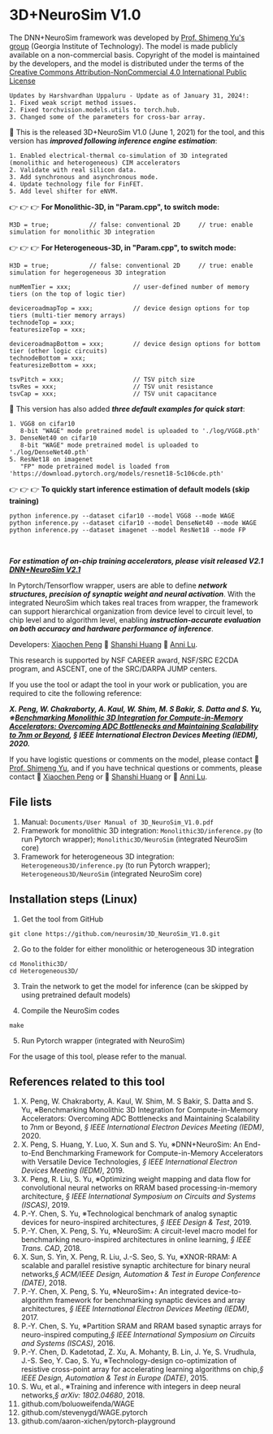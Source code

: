 # 3D+NeuroSim V1.0

The DNN+NeuroSim framework was developed by [Prof. Shimeng Yu's group](https://shimeng.ece.gatech.edu/) (Georgia Institute of Technology). The model is made publicly available on a non-commercial basis. Copyright of the model is maintained by the developers, and the model is distributed under the terms of the [Creative Commons Attribution-NonCommercial 4.0 International Public License](http://creativecommons.org/licenses/by-nc/4.0/legalcode)

```
Updates by Harshvardhan Uppaluru - Update as of January 31, 2024!:
1. Fixed weak script method issues.
2. Fixed torchvision.models.utils to torch.hub.
3. Changed some of the parameters for cross-bar array.
```

:star2: This is the released 3D+NeuroSim V1.0 (June 1, 2021) for the tool, and this version has **_improved following inference engine estimation_**:
```
1. Enabled electrical-thermal co-simulation of 3D integrated (monolithic and heterogeneous) CIM accelerators
2. Validate with real silicon data.
3. Add synchronous and asynchronous mode.
4. Update technology file for FinFET.
5. Add level shifter for eNVM.
```
:point_right: :point_right: :point_right: **For Monolithic-3D, in "Param.cpp", to switch mode:**
```
M3D = true;           // false: conventional 2D     // true: enable simulation for monolithic 3D integration
```
:point_right: :point_right: :point_right: **For Heterogeneous-3D, in "Param.cpp", to switch mode:**
```
H3D = true;           // false: conventional 2D     // true: enable simulation for hegerogeneous 3D integration

numMemTier = xxx;                 // user-defined number of memory tiers (on the top of logic tier)

deviceroadmapTop = xxx;           // device design options for top tiers (multi-tier memory arrays)
technodeTop = xxx;
featuresizeTop = xxx;

deviceroadmapBottom = xxx;        // device design options for bottom tier (other logic circuits)
technodeBottom = xxx;            
featuresizeBottom = xxx;

tsvPitch = xxx;                   // TSV pitch size
tsvRes = xxx;                     // TSV unit resistance
tsvCap = xxx;                     // TSV unit capacitance
```
:star2: This version has also added **_three default examples for quick start_**:
```
1. VGG8 on cifar10 
   8-bit "WAGE" mode pretrained model is uploaded to './log/VGG8.pth'
3. DenseNet40 on cifar10 
   8-bit "WAGE" mode pretrained model is uploaded to './log/DenseNet40.pth'
5. ResNet18 on imagenet 
   "FP" mode pretrained model is loaded from 'https://download.pytorch.org/models/resnet18-5c106cde.pth'
```
:point_right: :point_right: :point_right: **To quickly start inference estimation of default models (skip training)**
```
python inference.py --dataset cifar10 --model VGG8 --mode WAGE
python inference.py --dataset cifar10 --model DenseNet40 --mode WAGE
python inference.py --dataset imagenet --model ResNet18 --mode FP
```

<br/>

**_For estimation of on-chip training accelerators, please visit released V2.1 [DNN+NeuroSim V2.1](https://github.com/neurosim/DNN_NeuroSim_V2.1)_**

In Pytorch/Tensorflow wrapper, users are able to define **_network structures, precision of synaptic weight and neural activation_**. With the integrated NeuroSim which takes real traces from wrapper, the framework can support hierarchical organization from device level to circuit level, to chip level and to algorithm level, enabling **_instruction-accurate evaluation on both accuracy and hardware performance of inference_**.

Developers: [Xiaochen Peng](mailto:xpeng76@gatech.edu) :two_women_holding_hands: [Shanshi Huang](mailto:shuang406@gatech.edu) :two_women_holding_hands: [Anni Lu](mailto:alu75@gatech.edu).

This research is supported by NSF CAREER award, NSF/SRC E2CDA program, and ASCENT, one of the SRC/DARPA JUMP centers.

If you use the tool or adapt the tool in your work or publication, you are required to cite the following reference:

**_X. Peng, W. Chakraborty, A. Kaul, W. Shim, M. S Bakir, S. Datta and S. Yu, ※[Benchmarking Monolithic 3D Integration for Compute-in-Memory Accelerators: Overcoming ADC Bottlenecks and Maintaining Scalability to 7nm or Beyond](https://ieeexplore.ieee.org/abstract/document/9372091), *§ IEEE International Electron Devices Meeting (IEDM)*, 2020._**

If you have logistic questions or comments on the model, please contact :man: [Prof. Shimeng Yu](mailto:shimeng.yu@ece.gatech.edu), and if you have technical questions or comments, please contact :woman: [Xiaochen Peng](mailto:xpeng76@gatech.edu) or :woman: [Shanshi Huang](mailto:shuang406@gatech.edu) or :woman: [Anni Lu](mailto:alu75@gatech.edu).


## File lists
1. Manual: `Documents/User Manual of 3D_NeuroSim_V1.0.pdf`
2. Framework for monolithic 3D integration: `Monolithic3D/inference.py` (to run Pytorch wrapper); `Monolithic3D/NeuroSim` (integrated NeuroSim core)
3. Framework for heterogeneous 3D integration: `Heterogeneous3D/inference.py` (to run Pytorch wrapper); `Heterogeneous3D/NeuroSim` (integrated NeuroSim core)


## Installation steps (Linux)
1. Get the tool from GitHub
```
git clone https://github.com/neurosim/3D_NeuroSim_V1.0.git
```

2. Go to the folder for either monolithic or heterogeneous 3D integration
```
cd Monolithic3D/
cd Heterogeneous3D/
```

3. Train the network to get the model for inference (can be skipped by using pretrained default models)

4. Compile the NeuroSim codes
```
make
```

5. Run Pytorch wrapper (integrated with NeuroSim)


For the usage of this tool, please refer to the manual.


## References related to this tool 
1. X. Peng, W. Chakraborty, A. Kaul, W. Shim, M. S Bakir, S. Datta and S. Yu, ※Benchmarking Monolithic 3D Integration for Compute-in-Memory Accelerators: Overcoming ADC Bottlenecks and Maintaining Scalability to 7nm or Beyond, *§ IEEE International Electron Devices Meeting (IEDM)*, 2020.
2. X. Peng, S. Huang, Y. Luo, X. Sun and S. Yu, ※DNN+NeuroSim: An End-to-End Benchmarking Framework for Compute-in-Memory Accelerators with Versatile Device Technologies, *§ IEEE International Electron Devices Meeting (IEDM)*, 2019.
3. X. Peng, R. Liu, S. Yu, ※Optimizing weight mapping and data flow for convolutional neural networks on RRAM based processing-in-memory architecture, *§ IEEE International Symposium on Circuits and Systems (ISCAS)*, 2019.
4. P.-Y. Chen, S. Yu, ※Technological benchmark of analog synaptic devices for neuro-inspired architectures, *§ IEEE Design & Test*, 2019.
5. P.-Y. Chen, X. Peng, S. Yu, ※NeuroSim: A circuit-level macro model for benchmarking neuro-inspired architectures in online learning, *§ IEEE Trans. CAD*, 2018.
6. X. Sun, S. Yin, X. Peng, R. Liu, J.-S. Seo, S. Yu, ※XNOR-RRAM: A scalable and parallel resistive synaptic architecture for binary neural networks,*§ ACM/IEEE Design, Automation & Test in Europe Conference (DATE)*, 2018.
7. P.-Y. Chen, X. Peng, S. Yu, ※NeuroSim+: An integrated device-to-algorithm framework for benchmarking synaptic devices and array architectures, *§ IEEE International Electron Devices Meeting (IEDM)*, 2017.
8. P.-Y. Chen, S. Yu, ※Partition SRAM and RRAM based synaptic arrays for neuro-inspired computing,*§ IEEE International Symposium on Circuits and Systems (ISCAS)*, 2016.
9. P.-Y. Chen, D. Kadetotad, Z. Xu, A. Mohanty, B. Lin, J. Ye, S. Vrudhula, J.-S. Seo, Y. Cao, S. Yu, ※Technology-design co-optimization of resistive cross-point array for accelerating learning algorithms on chip,*§ IEEE Design, Automation & Test in Europe (DATE)*, 2015.
10. S. Wu, et al., ※Training and inference with integers in deep neural networks,*§ arXiv: 1802.04680*, 2018.
11. github.com/boluoweifenda/WAGE
12. github.com/stevenygd/WAGE.pytorch
13. github.com/aaron-xichen/pytorch-playground
